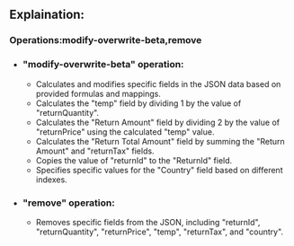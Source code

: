 ## Explaination:
### Operations:modify-overwrite-beta,remove 
* ### "modify-overwrite-beta" operation:

    * Calculates and modifies specific fields in the JSON data based on provided formulas and mappings.
    * Calculates the "temp" field by dividing 1 by the value of "returnQuantity".
    * Calculates the "Return Amount" field by dividing 2 by the value of "returnPrice" using the calculated "temp" value.
    * Calculates the "Return Total Amount" field by summing the "Return Amount" and "returnTax" fields.
    * Copies the value of "returnId" to the "ReturnId" field.
    * Specifies specific values for the "Country" field based on different indexes.
* ### "remove" operation:

    * Removes specific fields from the JSON, including "returnId", "returnQuantity", "returnPrice", "temp", "returnTax", and "country".